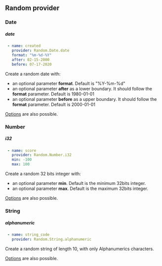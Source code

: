 Random provider
------

### Date
##### date
```yaml
 - name: created
   provider: Random.Date.date
   format: "%m-%d-%Y"
   after: 02-15-2000
   before: 07-17-2020
```
Create a random date with:

- an optional parameter **format**. Default is "%Y-%m-%d"
- an optional parameter **after** as a lower boundary. It should follow the **format** parameter. Default is 1980-01-01
- an optional parameter **before** as a upper boundary. It should follow the **format** parameter. Default is 2000-01-01

[Options](../options.md) are also possible.

### Number
##### i32
```yaml
 - name: score
   provider: Random.Number.i32
   min: -100
   max: 100
```
Create a random 32 bits integer with:

- an optional parameter **min**. Default is the minimum 32bits integer.
- an optional parameter **max**. Default is the maximum 32bits integer.

[Options](../options.md) are also possible.

### String
##### alphanumeric
```yaml
 - name: string_code
   provider: Random.String.alphanumeric
```
Create a random string of length 10, with only Alphanumerics characters.

[Options](../options.md) are also possible.